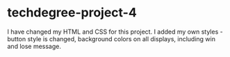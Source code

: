 # techdegree-project-4

I have changed my HTML and CSS for this project. 
I added my own styles - button style is changed, background colors on all displays, including win and lose message.
